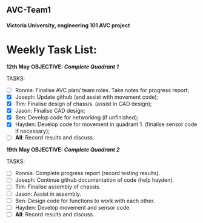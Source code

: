 ## AVC-Team1
#### Victoria University, engineering 101 AVC project

# Weekly Task List:

**12th May**
**OBJECTIVE: _Complete Quadrant 1_** 

TASKS:
- [ ] Ronnie: Finalise AVC plan/ team roles. Take notes for progress report;
- [x] Joseph: Update github (and assist with movement code);
- [x] Tim: Finalise design of chassis. (assist in CAD design);
- [x] Jason: Finalise CAD design;
- [x] Ben: Develop code for networking (if unfinished);
- [x] Hayden: Develop code for movement in quadrant 1. (finalise sensor code if necessary);
- [ ] **All**: Record results and discuss.

**19th May
OBJECTIVE: _Complete Quadrant 2_**

TASKS:
- [ ] Ronnie: Complete  progress report (record testing results).
- [ ] Joseph: Continue github documentation of code (help hayden).
- [ ] Tim: Finalise assembly of chassis.
- [ ] Jason: Assist in assembly.
- [ ] Ben: Design code for functions to work with each other.
- [ ] Hayden: Develop movement and sensor code.
- [ ] **All**: Record results and discuss.
